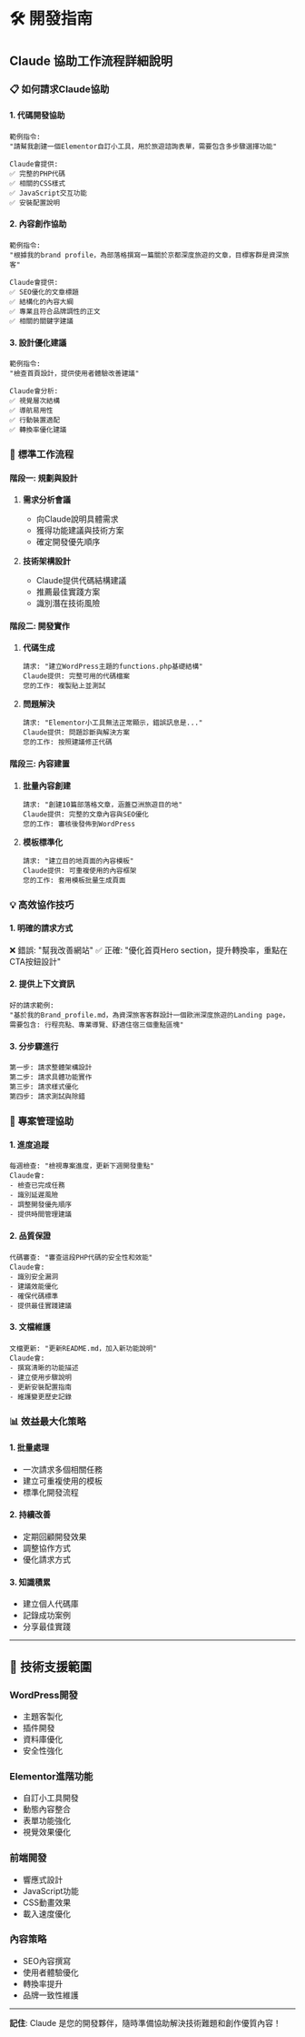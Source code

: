 # 🛠️ 開發指南

## Claude 協助工作流程詳細說明

### 📋 **如何請求Claude協助**

#### 1. **代碼開發協助**
```
範例指令:
"請幫我創建一個Elementor自訂小工具，用於旅遊諮詢表單，需要包含多步驟選擇功能"

Claude會提供:
✅ 完整的PHP代碼
✅ 相關的CSS樣式
✅ JavaScript交互功能
✅ 安裝配置說明
```

#### 2. **內容創作協助**
```
範例指令:
"根據我的brand profile，為部落格撰寫一篇關於京都深度旅遊的文章，目標客群是資深旅客"

Claude會提供:
✅ SEO優化的文章標題
✅ 結構化的內容大綱
✅ 專業且符合品牌調性的正文
✅ 相關的關鍵字建議
```

#### 3. **設計優化建議**
```
範例指令:
"檢查首頁設計，提供使用者體驗改善建議"

Claude會分析:
✅ 視覺層次結構
✅ 導航易用性
✅ 行動裝置適配
✅ 轉換率優化建議
```

### 🔄 **標準工作流程**

#### **階段一: 規劃與設計**
1. **需求分析會議**
   - 向Claude說明具體需求
   - 獲得功能建議與技術方案
   - 確定開發優先順序

2. **技術架構設計**
   - Claude提供代碼結構建議
   - 推薦最佳實踐方案
   - 識別潛在技術風險

#### **階段二: 開發實作**
1. **代碼生成**
   ```
   請求: "建立WordPress主題的functions.php基礎結構"
   Claude提供: 完整可用的代碼檔案
   您的工作: 複製貼上並測試
   ```

2. **問題解決**
   ```
   請求: "Elementor小工具無法正常顯示，錯誤訊息是..."
   Claude提供: 問題診斷與解決方案
   您的工作: 按照建議修正代碼
   ```

#### **階段三: 內容建置**
1. **批量內容創建**
   ```
   請求: "創建10篇部落格文章，涵蓋亞洲旅遊目的地"
   Claude提供: 完整的文章內容與SEO優化
   您的工作: 審核後發佈到WordPress
   ```

2. **模板標準化**
   ```
   請求: "建立目的地頁面的內容模板"
   Claude提供: 可重複使用的內容框架
   您的工作: 套用模板批量生成頁面
   ```

### 💡 **高效協作技巧**

#### **1. 明確的請求方式**
❌ 錯誤: "幫我改善網站"
✅ 正確: "優化首頁Hero section，提升轉換率，重點在CTA按鈕設計"

#### **2. 提供上下文資訊**
```
好的請求範例:
"基於我的Brand_profile.md，為資深旅客客群設計一個歐洲深度旅遊的Landing page，
需要包含: 行程亮點、專業導覽、舒適住宿三個重點區塊"
```

#### **3. 分步驟進行**
```
第一步: 請求整體架構設計
第二步: 請求具體功能實作
第三步: 請求樣式優化
第四步: 請求測試與除錯
```

### 🚀 **專案管理協助**

#### **1. 進度追蹤**
```
每週檢查: "檢視專案進度，更新下週開發重點"
Claude會:
- 檢查已完成任務
- 識別延遲風險
- 調整開發優先順序
- 提供時間管理建議
```

#### **2. 品質保證**
```
代碼審查: "審查這段PHP代碼的安全性和效能"
Claude會:
- 識別安全漏洞
- 建議效能優化
- 確保代碼標準
- 提供最佳實踐建議
```

#### **3. 文檔維護**
```
文檔更新: "更新README.md，加入新功能說明"
Claude會:
- 撰寫清晰的功能描述
- 建立使用步驟說明
- 更新安裝配置指南
- 維護變更歷史記錄
```

### 📊 **效益最大化策略**

#### **1. 批量處理**
- 一次請求多個相關任務
- 建立可重複使用的模板
- 標準化開發流程

#### **2. 持續改善**
- 定期回顧開發效果
- 調整協作方式
- 優化請求方式

#### **3. 知識積累**
- 建立個人代碼庫
- 記錄成功案例
- 分享最佳實踐

---

## 🔧 **技術支援範圍**

### WordPress開發
- 主題客製化
- 插件開發
- 資料庫優化
- 安全性強化

### Elementor進階功能
- 自訂小工具開發
- 動態內容整合
- 表單功能強化
- 視覺效果優化

### 前端開發
- 響應式設計
- JavaScript功能
- CSS動畫效果
- 載入速度優化

### 內容策略
- SEO內容撰寫
- 使用者體驗優化
- 轉換率提升
- 品牌一致性維護

---

**記住**: Claude 是您的開發夥伴，隨時準備協助解決技術難題和創作優質內容！